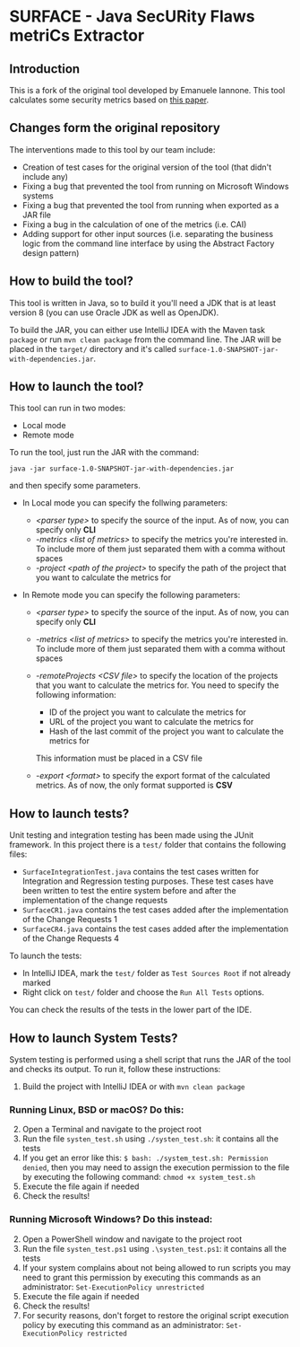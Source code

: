 # SURFACE - Java SecURity Flaws metriCs Extractor

## Introduction

This is a fork of the original tool developed by Emanuele Iannone. This tool calculates some security metrics based on [this paper](https://doi.org/10.1109/QSIC.2011.31).

## Changes form the original repository

The interventions made to this tool by our team include:

- Creation of test cases for the original version of the tool (that didn't include any)
- Fixing a bug that prevented the tool from running on Microsoft Windows systems
- Fixing a bug that prevented the tool from running when exported as a JAR file
- Fixing a bug in the calculation of one of the metrics (i.e. CAI)
- Adding support for other input sources (i.e. separating the business logic from the command line interface by using the Abstract Factory design pattern)

## How to build the tool?

This tool is written in Java, so to build it you'll need a JDK that is at least version 8 (you can use Oracle JDK as well as OpenJDK).

To build the JAR, you can either use IntelliJ IDEA with the Maven task `package` or run `mvn clean package` from the command line. The JAR will be placed in the `target/` directory and it's called `surface-1.0-SNAPSHOT-jar-with-dependencies.jar`.

## How to launch the tool?

This tool can run in two modes:

- Local mode
- Remote mode

To run the tool, just run the JAR with the command:

`java -jar surface-1.0-SNAPSHOT-jar-with-dependencies.jar`

and then specify some parameters.

- In Local mode you can specify the follwing parameters:

    - *&lt;parser type>* to specify the source of the input. As of now, you can specify only **CLI**
    - *-metrics* *&lt;list of metrics>* to specify the metrics you're interested in. To include more of them just separated them with a comma without spaces
    - *-project* *&lt;path of the project>* to specify the path of the project that you want to calculate the metrics for

- In Remote mode you can specify the following parameters:
    - *&lt;parser type>* to specify the source of the input. As of now, you can specify only **CLI**
    - *-metrics* *&lt;list of metrics>* to specify the metrics you're interested in. To include more of them just separated them with a comma without spaces
    - *-remoteProjects*  *&lt;CSV file>* to specify the location of the projects that you want to calculate the metrics for. You need to specify the following information:

        - ID of the project you want to calculate the metrics for
        - URL of the project you want to calculate the metrics for
        - Hash of the last commit of the project you want to calculate the metrics for

        This information must be placed in a CSV file
    - *-export* *&lt;format>* to specify the export format of the calculated metrics. As of now, the only format supported is **CSV**

## How to launch tests?

Unit testing and integration testing has been made using the JUnit framework. In this project there is a `test/` folder that contains the following files:

- `SurfaceIntegrationTest.java` contains the test cases written for Integration and Regression testing purposes. These test cases have been written to test the entire system before and after the implementation of the change requests
- `SurfaceCR1.java` contains the test cases added after the implementation of the Change Requests 1
- `SurfaceCR4.java` contains the test cases added after the implementation of the Change Requests 4

To launch the tests:

- In IntelliJ IDEA, mark the `test/` folder as `Test Sources Root` if not already marked
- Right click on `test/` folder and choose the `Run All Tests` options.

You can check the results of the tests in the lower part of the IDE.

## How to launch System Tests?

System testing is performed using a shell script that runs the JAR of the tool and checks its output.
To run it, follow these instructions:

1. Build the project with IntelliJ IDEA or with `mvn clean package`

### Running Linux, BSD or macOS? Do this:
2. Open a Terminal and navigate to the project root
3. Run the file `systen_test.sh` using `./systen_test.sh`: it contains all the tests
4. If you get an error like this: `$ bash: ./system_test.sh: Permission denied`, then you may need to assign the execution permission to the file by executing the following command: `chmod +x system_test.sh`
5. Execute the file again if needed
6. Check the results!

### Running Microsoft Windows? Do this instead:
2. Open a PowerShell window and navigate to the project root
3. Run the file `systen_test.ps1` using `.\systen_test.ps1`: it contains all the tests
4. If your system complains about not being allowed to run scripts you may need to grant this permission by executing this commands as an administrator: `Set-ExecutionPolicy unrestricted`
5. Execute the file again if needed
6. Check the results!
7. For security reasons, don't forget to restore the original script execution policy by executing this command as an administrator: `Set-ExecutionPolicy restricted`